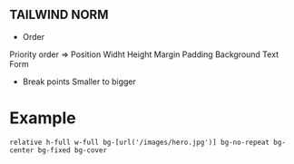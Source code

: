 ## TAILWIND NORM ##

* Order

Priority order =>  Position Widht Height Margin Padding Background Text Form

* Break points
 Smaller to bigger

# Example

```
relative h-full w-full bg-[url('/images/hero.jpg')] bg-no-repeat bg-center bg-fixed bg-cover
```
